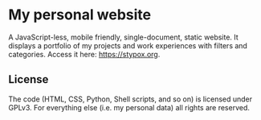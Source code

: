 # My personal website

A JavaScript-less, mobile friendly, single-document, static website. It displays a portfolio of my projects and work experiences with filters and categories. Access it here: https://stypox.org.

## License

The code (HTML, CSS, Python, Shell scripts, and so on) is licensed under GPLv3. For everything else (i.e. my personal data) all rights are reserved.
